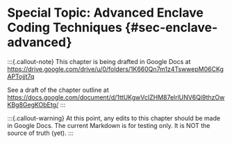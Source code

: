 # Special Topic: Advanced Enclave Coding Techniques {#sec-enclave-advanced}

:::{.callout-note}
This chapter is being drafted in Google Docs at
<https://drive.google.com/drive/u/0/folders/1K660Qn7m1z4TswwepM06CKgAPTojjt7q>

See a draft of the chapter outline at
<https://docs.google.com/document/d/1ttUKgwVcIZHM87elrlUNV6Qi9thzOwKBg8GegKObEtg/>
:::

:::{.callout-warning}
At this point, any edits to this chapter should be made in Google Docs.  The current Markdown is for testing only.  It is NOT the source of truth (yet).
:::

